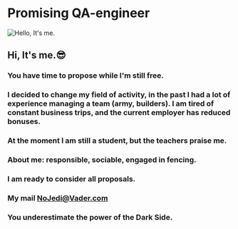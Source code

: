 # **Promising QA-engineer**


![Hello, It's me.](https://sun9-56.userapi.com/impf/c853528/v853528702/f181d/QH40_b1MS6E.jpg?size=320x480&quality=96&sign=285614e9a953e18f83ef7b5a065130db&c_uniq_tag=2a2AWujeIx3Ik2pfa0a3fS0ClQOdJ_qBoqyxdLbHSsw&type=album)

## Hi, It's me.😎


### You have time to propose while I'm still free.

### I decided to change my field of activity, in the past I had a lot of experience managing a team (army, builders). I am tired of constant business trips, and the current employer has reduced bonuses.

### At the moment I am still a student, but the teachers praise me.

### About me: responsible, sociable, engaged in fencing.
### I am ready to consider all proposals.

### My mail [NoJedi@Vader.com](egor.gruzdev91@gmail.com)

### You underestimate the power of the Dark Side.
